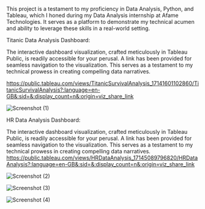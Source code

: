 This project is a testament to my proficiency in Data Analysis, Python, and Tableau, which I honed during my Data Analysis internship at Afame Technologies. It serves as a platform to demonstrate my technical acumen and ability to leverage these skills in a real-world setting.

Titanic Data Analysis Dashboard:

The interactive dashboard visualization, crafted meticulously in Tableau Public, is readily accessible for your perusal. A link has been provided for seamless navigation to the visualization. This serves as a testament to my technical prowess in creating compelling data narratives. 

https://public.tableau.com/views/TitanicSurvivalAnalysis_17141601102860/TitanicSurvivalAnalysis?:language=en-GB&:sid=&:display_count=n&:origin=viz_share_link

![Screenshot (1)](https://github.com/mahesh15913/Data-Analysis---Afame-Technologies/assets/98447119/9ab926d4-fb16-4a87-83e4-78a1fbe11384)

HR Data Analysis Dashboard:

The interactive dashboard visualization, crafted meticulously in Tableau Public, is readily accessible for your perusal. A link has been provided for seamless navigation to the visualization. This serves as a testament to my technical prowess in creating compelling data narratives. 
https://public.tableau.com/views/HRDataAnalysis_17145089796820/HRDataAnalysis?:language=en-GB&:sid=&:display_count=n&:origin=viz_share_link

![Screenshot (2)](https://github.com/mahesh15913/Data-Analysis---Afame-Technologies/assets/98447119/05ea4fbd-733b-42af-afd4-66938497994f)

![Screenshot (3)](https://github.com/mahesh15913/Data-Analysis---Afame-Technologies/assets/98447119/b6cfd309-9374-40d0-87be-e1113b14e19a)

![Screenshot (4)](https://github.com/mahesh15913/Data-Analysis---Afame-Technologies/assets/98447119/63a4a997-7422-4304-a684-ace484af5127)

